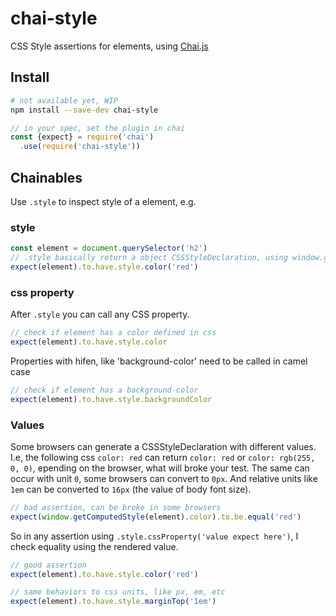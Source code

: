 # chai-style

CSS Style assertions for elements, using [Chai.js](http://chaijs.com/)

## Install

```sh
# not available yet, WIP
npm install --save-dev chai-style
```

```js
// in your spec, set the plugin in chai
const {expect} = require('chai')
  .use(require('chai-style'))
```

## Chainables

Use `.style` to inspect style of a element, e.g.

### style

```js
const element = document.querySelector('h2')
// .style basically return a object CSSStyleDeclaration, using window.getComputedStyle(element)
expect(element).to.have.style.color('red')
```

### css property

After `.style` you can call any CSS property.

```js
// check if element has a color defined in css
expect(element).to.have.style.color
```

Properties with hifen, like 'background-color' need to be called in camel case

```js
// check if element has a background-color
expect(element).to.have.style.backgroundColor
```

### Values

Some browsers can generate a CSSStyleDeclaration with different values. I.e, the following css `color: red` can return `color: red` or `color: rgb(255, 0, 0)`, epending on the browser, what will broke your test.
The same can occur with unit `0`, some browsers can convert to `0px`. And relative units like `1em` can be converted to `16px` (the value of body font size).

```js
// bad assertion, can be broke in some browsers
expect(window.getComputedStyle(element).color).to.be.equal('red')
```

So in any assertion using ```.style.cssProperty('value expect here')```, I check equality using the rendered value.


```js
// good assertion
expect(element).to.have.style.color('red')
```

```js
// same behaviors to css units, like px, em, etc
expect(element).to.have.style.marginTop('1em')
```

